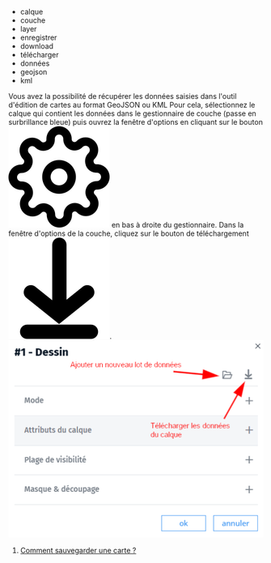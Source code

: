 - calque
- couche
- layer
- enregistrer
- download
- télécharger
- données
- geojson
- kml

Vous avez la possibilité de récupérer les données saisies dans l'outil d'édition de cartes au format GeoJSON ou KML
Pour cela, sélectionnez le calque qui contient les données dans le gestionnaire de couche (passe en surbrillance bleue) puis ouvrez la fenêtre d'options en cliquant sur le bouton <img class="icon" src="https://raw.githubusercontent.com/IGNF-Ma-carte/font-ign/main/svg/mc/uEA0A-configuration.svg" /> en bas à droite du gestionnaire.
Dans la fenêtre d'options de la couche, cliquez sur le bouton de téléchargement <img class="icon" src="https://raw.githubusercontent.com/IGNF-Ma-carte/font-ign/main/svg/ign/uE90A-download.svg" />.
![](../../docs/img/options.png)

1. [Comment sauvegarder une carte ?](./Comment_puis-je_sauvegarder_une_carte.md)
